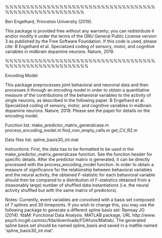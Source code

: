 %%%%%%%%%%%%%%%%%%%%%%%%%%%%%%%%%%%%%%%%%%%%%%%%%%%%%%%

Ben Engelhard, Princeton University (2019).

This package is provided free without any warranty; you can redistribute it and/or modify it under the terms of the GNU General Public License version 3 as published by the Free Software Foundation. If this code is used, please cite: B Engelhard et al. Specialized coding of sensory, motor, and cognitive variables in midbrain dopamine neurons. Nature, 2019.

%%%%%%%%%%%%%%%%%%%%%%%%%%%%%%%%%%%%%%%%%%%%%%%%%%%%%%%%

Encoding Model

This package preprocesses joint behavioral and neuronal data and then processes it through an encoding model in order to obtain a quantitative measure of the contributions of the behavioral variables to the activity of single neurons, as described in the following paper: B Engelhard et al. Specialized coding of sensory, motor, and cognitive variables in midbrain dopamine neurons. Nature, 2019. Please see the paper for details on the encoding model.

Function list:
make_predictor_matrix_generalcase.m
process_encoding_model.m
find_non_empty_cells.m
get_CV_R2.m

Data files list:
spline_basis30_int.mat

Instructions:
First, the data has to be formatted to be used in the make_predictor_matrix_generalcase function. See the function header for specific details. After the predictor matrix is generated, it can be directly processed with the process_encoding_model function. In order to obtain a measure of significance for the relationship between behavioral variables and the neural activity, the obtained F-statistic for each behavioral variable should then be compared to a distribution of F-statistics obtained from a (reasonably large) number of shuffled data instantiations (i.e. the neural activity shuffled but with the same matrix of predictors). 

Notes: 
Currently, event variables are convolved with a basis set composed of 7 splines and 30 timepoints. If you wish to change this, you may use the following package to generate a different spline basis set:
Ramsay JO (2014). fdaM: Functional Data Analysis. MATLAB package, URL http://www. psych.mcgill.ca/misc/fda/downloads/FDAfuns/Matlab/.
The generated spline basis set should be named spline_basis and saved in a matfile named 'spline_basis30_int.mat'.


